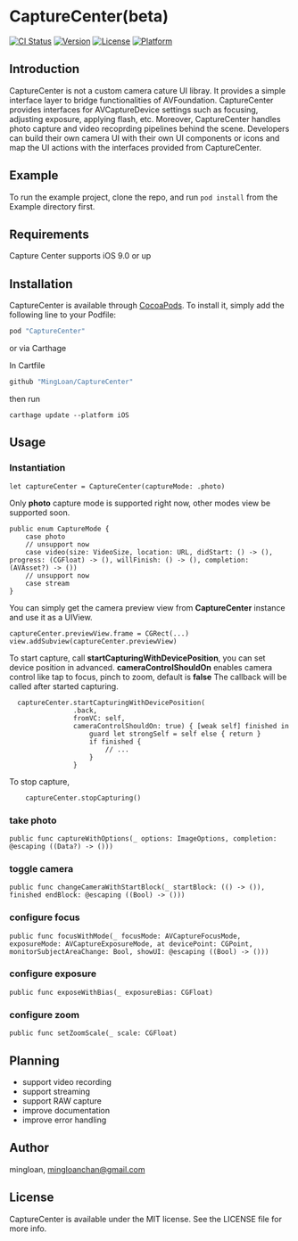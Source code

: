 # CaptureCenter(beta)

[![CI Status](http://img.shields.io/travis/mingloan/CaptureCenter.svg?style=flat)](https://travis-ci.org/mingloan/CaptureCenter)
[![Version](https://img.shields.io/cocoapods/v/CaptureCenter.svg?style=flat)](http://cocoapods.org/pods/CaptureCenter)
[![License](https://img.shields.io/cocoapods/l/CaptureCenter.svg?style=flat)](http://cocoapods.org/pods/CaptureCenter)
[![Platform](https://img.shields.io/cocoapods/p/CaptureCenter.svg?style=flat)](http://cocoapods.org/pods/CaptureCenter)

## Introduction
CaptureCenter is not a custom camera cature UI libray. It provides a simple interface layer to bridge functionalities of AVFoundation. CaptureCenter provides interfaces for AVCaptureDevice settings such as focusing, adjusting exposure, applying flash, etc. Moreover, CaptureCenter handles photo capture and video recoprding  pipelines behind the scene. Developers can build their own camera UI with their own UI components or icons and map the UI actions with the interfaces provided from CaptureCenter.

## Example
To run the example project, clone the repo, and run `pod install` from the Example directory first.

## Requirements
Capture Center supports iOS 9.0 or up

## Installation

CaptureCenter is available through [CocoaPods](http://cocoapods.org). To install
it, simply add the following line to your Podfile:

```ruby
pod "CaptureCenter"
```
or via Carthage

In Cartfile
```ruby
github "MingLoan/CaptureCenter"
```
then run
```
carthage update --platform iOS
```

## Usage

### Instantiation

```
let captureCenter = CaptureCenter(captureMode: .photo)
```

Only **photo** capture mode is supported right now, other modes view be supported soon.
```
public enum CaptureMode {
    case photo
    // unsupport now
    case video(size: VideoSize, location: URL, didStart: () -> (), progress: (CGFloat) -> (), willFinish: () -> (), completion: (AVAsset?) -> ())
    // unsupport now
    case stream
}
```

You can simply get the camera preview view from **CaptureCenter** instance and use it as a UIView.

```
captureCenter.previewView.frame = CGRect(...)
view.addSubview(captureCenter.previewView)
```

To start capture, call **startCapturingWithDevicePosition**, you can set device position in advanced.
**cameraControlShouldOn** enables camera control like tap to focus, pinch to zoom, default is **false**
The callback will be called after started capturing.

```
  captureCenter.startCapturingWithDevicePosition(
                .back,
                fromVC: self,
                cameraControlShouldOn: true) { [weak self] finished in
                    guard let strongSelf = self else { return }
                    if finished {
                        // ...
                    }
                }
```

To stop capture,
```
    captureCenter.stopCapturing()
```

### take photo
```
public func captureWithOptions(_ options: ImageOptions, completion: @escaping ((Data?) -> ()))
```

### toggle camera
```
public func changeCameraWithStartBlock(_ startBlock: (() -> ()), finished endBlock: @escaping ((Bool) -> ()))
```

### configure focus
```
public func focusWithMode(_ focusMode: AVCaptureFocusMode, exposureMode: AVCaptureExposureMode, at devicePoint: CGPoint, monitorSubjectAreaChange: Bool, showUI: @escaping ((Bool) -> ()))
```

### configure exposure
```
public func exposeWithBias(_ exposureBias: CGFloat)
```

### configure zoom
```
public func setZoomScale(_ scale: CGFloat)
```


## Planning
* support video recording
* support streaming
* support RAW capture
* improve documentation
* improve error handling

## Author

mingloan, mingloanchan@gmail.com

## License

CaptureCenter is available under the MIT license. See the LICENSE file for more info.
